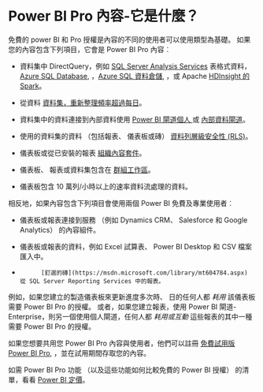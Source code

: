 <properties
   pageTitle="Power BI Pro 內容-它是什麼？"
   description="Power BI Pro 內容-它是什麼？"
   services="powerbi"
   documentationCenter=""
   authors="davidiseminger"
   manager="mblythe"
   backup=""
   editor=""
   tags=""
   qualityFocus="no"
   qualityDate=""/>

<tags
   ms.service="powerbi"
   ms.devlang="NA"
   ms.topic="get-started-article"
   ms.tgt_pltfrm="NA"
   ms.workload="powerbi"
   ms.date="09/29/2016"
   ms.author="davidi"/>

# Power BI Pro 內容-它是什麼？  

免費的 power BI 和 Pro 授權是內容的不同的使用者可以使用類型為基礎。 如果您的內容包含下列項目，它會是 Power BI Pro 內容︰

-   資料集中 DirectQuery，例如 [SQL Server Analysis Services](powerbi-sql-server-analysis-services-tabular-data.md) 表格式資料， [Azure SQL Database](powerbi-azure-sql-database-with-direct-connect.md), ，[Azure SQL 資料倉儲](powerbi-azure-sql-data-warehouse-with-direct-connect.md), ，或 Apache [HDInsight 的 Spark](powerbi-spark-on-hdinsight-with-direct-connect.md)。

-   從資料 [資料集，重新整理頻率超過每日](powerbi-refresh-data.md)。

-   資料集中的資料連接到內部資料使用 [Power BI 閘道個人 ](powerbi-personal-gateway.md) 或 [內部資料閘道](powerbi-gateway-onprem.md)。

-   使用的資料集的資料 （包括報表、 儀表板或磚） [資料列層級安全性 (RLS)](powerbi-admin-rls.md)。

-   儀表板或從已安裝的報表 [組織內容套件](powerbi-service-organizational-content-packs-introduction.md)。

-   儀表板、 報表或資料集包含在 [群組工作區](powerbi-service-create-a-group-in-power-bi.md)。

-   儀表板包含 10 萬列/小時以上的速率資料流處理的資料。

相反地，如果內容包含下列項目會使用兩個 Power BI 免費及專業使用者︰

-   儀表板或報表連接到服務 （例如 Dynamics CRM、 Salesforce 和 Google Analytics） 的內容組件。

-   儀表板或報表的資料，例如 Excel 試算表、 Power BI Desktop 和 CSV 檔案匯入中。

-   
            [釘選的磚](https://msdn.microsoft.com/library/mt604784.aspx) 從 SQL Server Reporting Services 中的報表。


例如，如果您建立的製造儀表板來更新進度多次時、 日的任何人都 *耗用* 該儀表板需要 Power BI Pro 的授權。 或者，如果您建立報表，使用 Power BI 閘道-Enterprise，則另一個使用個人閘道，任何人都 *耗用或互動* 這些報表的其中一種需要 Power BI Pro 的授權。

如果您想要共用您 Power BI Pro 內容與使用者，他們可以註冊 [免費試用版 Power BI Pro](powerbi-service-self-service-signup-for-power-bi.md#power-bi-pro-60-day-trial), ，並在試用期間存取您的內容。

如需 Power BI Pro 功能 （以及這些功能如何比較免費的 Power BI 授權） 的清單，看看 [Power BI 定價](https://powerbi.microsoft.com/pricing)。
